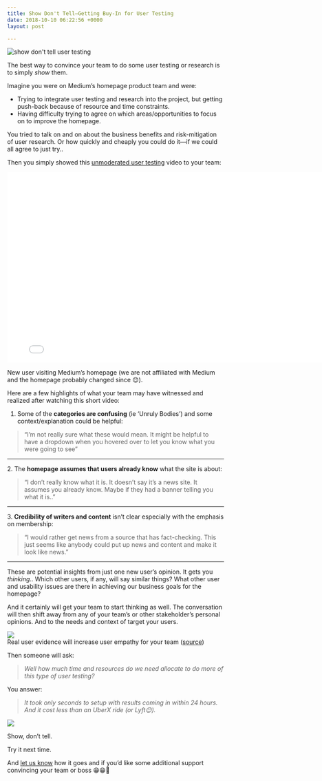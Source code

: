 ```yaml
---
title: Show Don't Tell—Getting Buy-In for User Testing
date: 2018-10-10 06:22:56 +0000
layout: post

---
```

![show don't tell user testing](https://cdn-images-1.medium.com/max/1600/0*aXN2jbTBWj5uHPnH "Show don't tell user testing")

The best way to convince your team to do some user testing or research is to simply _show_ them.

Imagine you were on Medium’s homepage product team and were:

* Trying to integrate user testing and research into the project, but getting push-back because of resource and time constraints.
* Having difficulty trying to agree on which areas/opportunities to focus on to improve the homepage.

You tried to talk on and on about the business benefits and risk-mitigation of user research. Or how quickly and cheaply you could do it—if we could all agree to just try..

Then you simply showed this [unmoderated user testing](https://blog.userlook.co/remote-user-testing-for-mobile-apps) video to your team:

<iframe frameborder="0" scrolling="no" marginheight="0" marginwidth="0"width="788.54" height="443" type="text/html" src="[https://www.youtube.com/embed/tRBQlRKT2SE?autoplay=0&fs=0&iv_load_policy=3&showinfo=0&rel=0&cc_load_policy=1&start=0&end=0&origin=https://youtubeembedcode.com](https://www.youtube.com/embed/tRBQlRKT2SE?autoplay=0&fs=0&iv_load_policy=3&showinfo=0&rel=0&cc_load_policy=1&start=0&end=0&origin=https://youtubeembedcode.com "https://www.youtube.com/embed/tRBQlRKT2SE?autoplay=0&fs=0&iv_load_policy=3&showinfo=0&rel=0&cc_load_policy=1&start=0&end=0&origin=https://youtubeembedcode.com")"><div><small><a href="[https://youtubeembedcode.com/en](https://youtubeembedcode.com/en "https://youtubeembedcode.com/en")">youtube embed code</a></small></div><div><small><a href="[https://promocode.com.ph/](https://promocode.com.ph/ "https://promocode.com.ph/")">[http://promocode.com.ph/](http://promocode.com.ph/ "http://promocode.com.ph/")</a></small></div><div><small><a href="[https://youtubeembedcode.com/en](https://youtubeembedcode.com/en "https://youtubeembedcode.com/en")">youtube embed code</a></small></div><div><small><a href="[https://promocode.com.ph/](https://promocode.com.ph/ "https://promocode.com.ph/")">www://promocode.com.ph/</a></small></div></iframe>

New user visiting Medium’s homepage (we are not affiliated with Medium and the homepage probably changed since 😊).

Here are a few highlights of what your team may have witnessed and realized after watching this short video:

1. Some of the **categories are confusing** (ie ‘Unruly Bodies’) and some context/explanation could be helpful:

> “I’m not really sure what these would mean. It might be helpful to have a dropdown when you hovered over to let you know what you were going to see”

***

2\. The **homepage assumes that users already know** what the site is about:

> “I don’t really know what it is. It doesn’t say it’s a news site. It assumes you already know. Maybe if they had a banner telling you what it is..”

***

3\. **Credibility of writers and content** isn’t clear especially with the emphasis on membership:

> “I would rather get news from a source that has fact-checking. This just seems like anybody could put up news and content and make it look like news.”

***

These are potential insights from just one new user’s opinion. It gets you _thinking_.. Which other users, if any, will say similar things? What other user and usability issues are there in achieving our business goals for the homepage?

And it certainly will get your team to start thinking as well. The conversation will then shift away from any of your team’s or other stakeholder’s personal opinions. And to the needs and context of target your users.

![](https://cdn-images-1.medium.com/max/1600/0*qILfJYq8oUMQrORo)  
Real user evidence will increase user empathy for your team ([source](http://www.giphy.com))

Then someone will ask:

> _Well how much time and resources do we need allocate to do more of this type of user testing?_

You answer:

> _It took only seconds to setup with results coming in within 24 hours. And it cost less than an UberX ride (or Lyft😊)._

![](https://cdn-images-1.medium.com/max/1600/0*owRvs5v-MFZb2oML.gif)

Show, don’t tell.

Try it next time.

And [let us know](http://www.twitter.com/userlookco) how it goes and if you’d like some additional support convincing your team or boss 😁😁🙌
